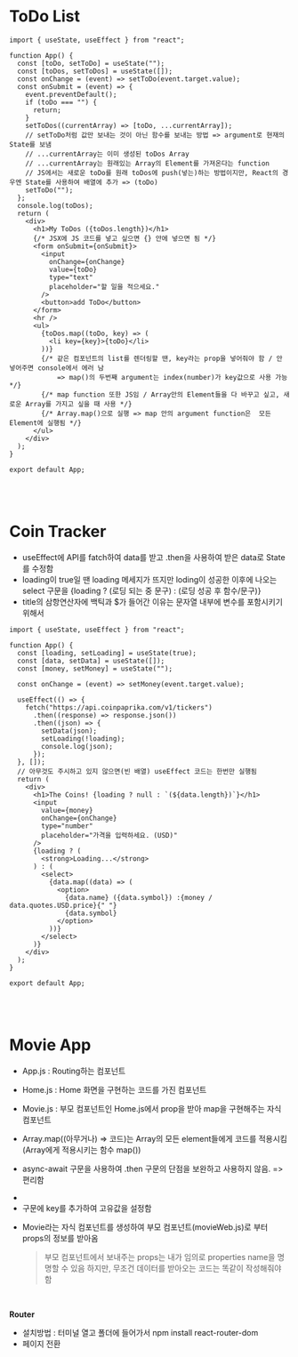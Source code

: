 # ToDo List

```
import { useState, useEffect } from "react";

function App() {
  const [toDo, setToDo] = useState("");
  const [toDos, setToDos] = useState([]);
  const onChange = (event) => setToDo(event.target.value);
  const onSubmit = (event) => {
    event.preventDefault();
    if (toDo === "") {
      return;
    }
    setToDos((currentArray) => [toDo, ...currentArray]);
    // setToDo처럼 값만 보내는 것이 아닌 함수를 보내는 방법 => argument로 현재의 State를 보냄
    // ...currentArray는 이미 생성된 toDos Array
    // ...currentArray는 원래있는 Array의 Element를 가져온다는 function
    // JS에서는 새로운 toDo를 원래 toDos에 push(넣는)하는 방법이지만, React의 경우엔 State를 사용하여 배열에 추가 => (toDo)
    setToDo("");
  };
  console.log(toDos);
  return (
    <div>
      <h1>My ToDos ({toDos.length})</h1>
      {/* JSX에 JS 코드를 넣고 싶으면 {} 안에 넣으면 됨 */}
      <form onSubmit={onSubmit}>
        <input
          onChange={onChange}
          value={toDo}
          type="text"
          placeholder="할 일을 적으세요."
        />
        <button>add ToDo</button>
      </form>
      <hr />
      <ul>
        {toDos.map((toDo, key) => (
          <li key={key}>{toDo}</li>
        ))}
        {/* 같은 컴포넌트의 list를 렌더링할 땐, key라는 prop을 넣어줘야 함 / 안 넣어주면 console에서 에러 남
            => map()의 두번째 argument는 index(number)가 key값으로 사용 가능 */}
        {/* map function 또한 JS임 / Array안의 Element들을 다 바꾸고 싶고, 새로운 Array를 가지고 싶을 때 사용 */}
        {/* Array.map()으로 실행 => map 안의 argument function은  모든 Element에 실행됨 */}
      </ul>
    </div>
  );
}

export default App;
```

<br>
<br>

# Coin Tracker

- useEffect에 API를 fatch하여 data를 받고 .then을 사용하여 받은 data로 State를 수정함
- loading이 true일 땐 loading 메세지가 뜨지만 loding이 성공한 이후에 나오는 select 구문을 {loading ? (로딩 되는 중 문구) : (로딩 성공 후 함수/문구)}
- title의 삼항연산자에 백틱과 $가 들어간 이유는 문자열 내부에 변수를 포함시키기 위해서

```
import { useState, useEffect } from "react";

function App() {
  const [loading, setLoading] = useState(true);
  const [data, setData] = useState([]);
  const [money, setMoney] = useState("");

  const onChange = (event) => setMoney(event.target.value);

  useEffect(() => {
    fetch("https://api.coinpaprika.com/v1/tickers")
      .then((response) => response.json())
      .then((json) => {
        setData(json);
        setLoading(!loading);
        console.log(json);
      });
  }, []);
  // 아무것도 주시하고 있지 않으면(빈 배열) useEffect 코드는 한번만 실행됨
  return (
    <div>
      <h1>The Coins! {loading ? null : `(${data.length})`}</h1>
      <input
        value={money}
        onChange={onChange}
        type="number"
        placeholder="가격을 입력하세요. (USD)"
      />
      {loading ? (
        <strong>Loading...</strong>
      ) : (
        <select>
          {data.map((data) => (
            <option>
              {data.name} ({data.symbol}) :{money / data.quotes.USD.price}{" "}
              {data.symbol}
            </option>
          ))}
        </select>
      )}
    </div>
  );
}

export default App;

```

<br>
<br>

# Movie App

- App.js : Routing하는 컴포넌트
- Home.js : Home 화면을 구현하는 코드를 가진 컴포넌트
- Movie.js : 부모 컴포넌트인 Home.js에서 prop을 받아 map을 구현해주는 자식 컴포넌트

- Array.map((아무거나) => 코드)는 Array의 모든 element들에게 코드를 적용시킴 (Array에게 적용시키는 함수 map())

- async-await 구문을 사용하여 .then 구문의 단점을 보완하고 사용하지 않음. => 편리함

- <li>구문에 key를 추가하여 고유값을 설정함

- Movie라는 자식 컴포넌트를 생성하여 부모 컴포넌트(movieWeb.js)로 부터 props의 정보를 받아옴

  > 부모 컴포넌트에서 보내주는 props는 내가 임의로 properties name을 명명할 수 있음 하지만, 무조건 데이터를 받아오는 코드는 똑같이 작성해줘야 함

<br>

**Router**

- 설치방법 : 터미널 열고 폴더에 들어가서 npm install react-router-dom
- 페이지 전환
